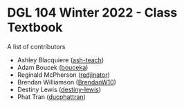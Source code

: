 # DGL 104 Winter 2022 - Class Textbook
A list of contributors

* Ashley Blacquiere ([ash-teach](https://github.com/ash-teach))
* Adam Boucek ([bouceka](https://github.com/bouceka))
* Reginald McPherson ([redjinator](https://github.com/redjinator))
* Brendan Williamson ([BrendanW10](https://github.com/brendanw10))
* Destiny Lewis ([destiny-lewis](https://github.com/destiny-lewis))
* Phat Tran ([ducphattran](https://github.com/ducphattran))